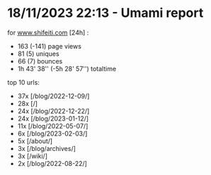 # 18/11/2023 22:13 - Umami report
for www.shifeiti.com [24h] :

 - 163 (-141) page views
 - 81 (5) uniques
 - 66 (7) bounces
 - 1h 43' 38'' (-5h 28' 57'') totaltime


top 10 urls:
 - 37x [/blog/2022-12-09/]
 - 28x [/]
 - 24x [/blog/2022-12-22/]
 - 24x [/blog/2023-01-12/]
 - 11x [/blog/2022-05-07/]
 - 6x [/blog/2023-02-03/]
 - 5x [/about/]
 - 3x [/blog/archives/]
 - 3x [/wiki/]
 - 2x [/blog/2022-08-22/]


